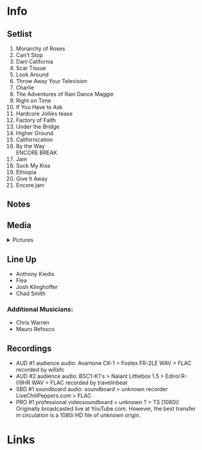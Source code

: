 # Info

## Setlist

1. Monarchy of Roses
2. Can't Stop
3. Dani California
4. Scar Tissue
5. Look Around
6. Throw Away Your Television
7. Charlie
8. The Adventures of Rain Dance Maggie
9. Right on Time
10. If You Have to Ask
11. Hardcore Jollies tease
12. Factory of Faith
13. Under the Bridge
14. Higher Ground
15. Californication
16. By the Way
<br> ENCORE BREAK
17. Jam
18. Suck My Kiss
19. Ethiopia
20. Give It Away
21. Encore jam

## Notes

## Media 

<details>
  <summary>Pictures</summary>
  <!--<img alt="Setlist" title="Setlist" src="_.jpg" height="200" />
  <img alt="Flyer" title="Flyer" src="_.jpg" height="200" />-->
</details>

## Line Up

* Anthony Kiedis
* Flea
* Josh Klinghoffer
* Chad Smith

### Additional Musicians:

* Chris Warren  
* Mauro Refosco

## Recordings

* AUD #1 audience audio: Avantone CK-1 > Fostex FR-2LE WAV > FLAC recorded by willsfc  
* AUD #2 audience audio: BSC1-K1's > Naiant Littlebox 1.5 > Edirol R-09HR WAV > FLAC recorded by travelinbeat
* SBD #1 soundboard audio: soundboard > unknown recorder LiveChiliPeppers.com > FLAC
* PRO #1 professional videosoundboard > unknown ? > TS [1080i] Originally broadcasted live at YouTube.com. However, the best transfer in circulation is a 1080i HD file of unknown origin.

# Links
